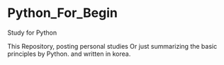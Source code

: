 # Python_For_Begin
Study for Python

This Repository, posting personal studies Or just summarizing the basic principles by Python.
and written in korea.
